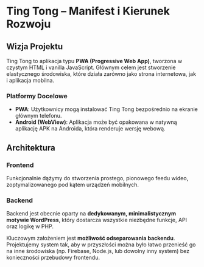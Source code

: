 # Ting Tong – Manifest i Kierunek Rozwoju

## Wizja Projektu

Ting Tong to aplikacja typu **PWA (Progressive Web App)**, tworzona w czystym HTML i vanilla JavaScript. Głównym celem jest stworzenie elastycznego środowiska, które działa zarówno jako strona internetowa, jak i aplikacja mobilna.

### Platformy Docelowe

-   **PWA**: Użytkownicy mogą instalować Ting Tong bezpośrednio na ekranie głównym telefonu.
-   **Android (WebView)**: Aplikacja może być opakowana w natywną aplikację APK na Androida, która renderuje wersję webową.

## Architektura

### Frontend

Funkcjonalnie dążymy do stworzenia prostego, pionowego feedu wideo, zoptymalizowanego pod kątem urządzeń mobilnych.

### Backend

Backend jest obecnie oparty na **dedykowanym, minimalistycznym motywie WordPress**, który dostarcza wszystkie niezbędne funkcje, API oraz logikę w PHP.

Kluczowym założeniem jest **możliwość odseparowania backendu**. Projektujemy system tak, aby w przyszłości można było łatwo przenieść go na inne środowiska (np. Firebase, Node.js, lub dowolny inny system) bez konieczności przebudowy frontendu.
